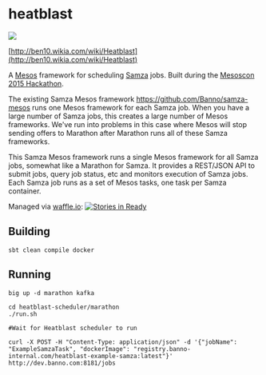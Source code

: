 # heatblast

![](http://vignette2.wikia.nocookie.net/ben10/images/2/20/Heatblast_omniverse_official.png/revision/latest/scale-to-width-down/160?cb=20141129031156)

[http://ben10.wikia.com/wiki/Heatblast](http://ben10.wikia.com/wiki/Heatblast)

A [Mesos](http://mesos.apache.org) framework for scheduling [Samza](http://samza.apache.org) jobs. Built during the [Mesoscon 2015 Hackathon](http://mesoscon2015.sched.org/event/c210df078c68e5d78151ed7e664b3c4a?iframe=no&w=i:0;&sidebar=yes&bg=no#.VdTFK5NVhBc).

The existing Samza Mesos framework https://github.com/Banno/samza-mesos runs one Mesos framework for each Samza job. When you have a large number of Samza jobs, this creates a large number of Mesos frameworks. We've run into problems in this case where Mesos will stop sending offers to Marathon after Marathon runs all of these Samza frameworks.

This Samza Mesos framework runs a single Mesos framework for all Samza jobs, somewhat like a Marathon for Samza. It provides a REST/JSON API to submit jobs, query job status, etc and monitors execution of Samza jobs. Each Samza job runs as a set of Mesos tasks, one task per Samza container.

Managed via [waffle.io](https://waffle.io): [![Stories in Ready](https://badge.waffle.io/Banno/heatblast.svg?label=ready&title=Ready)](http://waffle.io/Banno/heatblast)

## Building

```
sbt clean compile docker
```

## Running

```
big up -d marathon kafka

cd heatblast-scheduler/marathon
./run.sh

#Wait for Heatblast scheduler to run

curl -X POST -H "Content-Type: application/json" -d '{"jobName": "ExampleSamzaTask", "dockerImage": "registry.banno-internal.com/heatblast-example-samza:latest"}' http://dev.banno.com:8181/jobs
```
